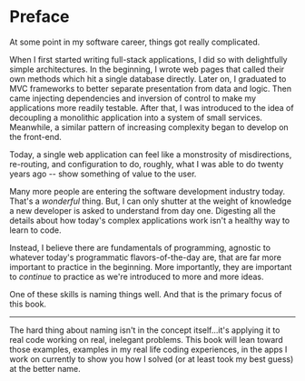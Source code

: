 # Preface

At some point in my software career, things got really complicated.

When I first started writing full-stack applications, I did so with delightfully simple architectures. In the beginning, I wrote web pages that called their own methods which hit a single database directly. Later on, I graduated to MVC frameworks to better separate presentation from data and logic. Then came injecting dependencies and inversion of control to make my applications more readily testable. After that, I was introduced to the idea of decoupling a monolithic application into a system of small services. Meanwhile, a similar pattern of increasing complexity began to develop on the front-end. 

Today, a single web application can feel like a monstrosity of misdirections, re-routing, and configuration to do, roughly, what I was able to do twenty years ago -- show something of value to the user.

Many more people are entering the software development industry today. That's a _wonderful_ thing. But, I can only shutter at the weight of knowledge a new developer is asked to understand from day one. Digesting all the details about how today's complex applications work isn't a healthy way to learn to code.

Instead, I believe there are fundamentals of programming, agnostic to whatever today's programmatic flavors-of-the-day are, that are far more important to practice in the beginning. More importantly, they are important to _continue_ to practice as we're introduced to more and more ideas.

One of these skills is naming things well. And that is the primary focus of this book.

---

The hard thing about naming isn't in the concept itself...it's applying it to real code working on real, inelegant problems. This book will lean toward those examples, examples in my real life coding experiences, in the apps I work on currently to show you how I solved (or at least took my best guess) at the better name.
